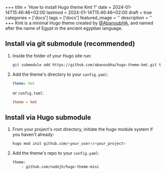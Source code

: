 +++
title = 'How to install Hugo theme Kmt ?'
date = 2024-01-14T15:46:46+02:00
lastmod = 2024-01-14T15:46:46+02:00
draft = true
categories = ['docs']
tags = ['docs']
featured_image = ''
description = ''
+++
Kmt is a minimal Hugo theme created by [@AbanoubHA](https://x.com/abanoubha), and named after the name of Egypt in the ancient egyptian language.

## Install via git submodule (recommended)

1. Inside the folder of your Hugo site run:

    ```sh
    git submodule add https://github.com/abanoubha/hugo-theme-kmt.git themes/kmt
    ```

2. Add the theme's directory to your `config.yaml`:

    ```yaml
    theme: kmt
    ```

    or `config.toml`:

    ```toml
    theme = kmt
    ```

## Install via Hugo submodule

1. From your project's root directory, initiate the hugo module system if you haven't already:

    ```sh
    hugo mod init github.com/<your_user>/<your_project>
    ```

2. Add the theme's repo to your `config.yaml`:

    ```sh
    theme:
        - github.com/nodejh/hugo-theme-mini
    ```
